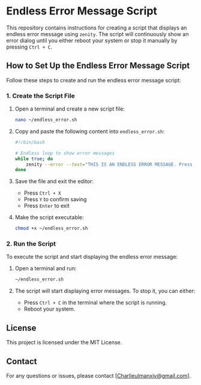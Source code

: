 # Endless Error Message Script

This repository contains instructions for creating a script that displays an endless error message using `zenity`. The script will continuously show an error dialog until you either reboot your system or stop it manually by pressing `Ctrl + C`.

## How to Set Up the Endless Error Message Script

Follow these steps to create and run the endless error message script:

### 1. Create the Script File

1. Open a terminal and create a new script file:

    ```bash
    nano ~/endless_error.sh
    ```

2. Copy and paste the following content into `endless_error.sh`:

    ```bash
    #!/bin/bash

    # Endless loop to show error messages
    while true; do
        zenity --error --text="THIS IS AN ENDLESS ERROR MESSAGE. Press Ctrl+C to stop or reboot your system."
    done
    ```

3. Save the file and exit the editor:
    - Press `Ctrl + X`
    - Press `Y` to confirm saving
    - Press `Enter` to exit

4. Make the script executable:

    ```bash
    chmod +x ~/endless_error.sh
    ```

### 2. Run the Script

To execute the script and start displaying the endless error message:

1. Open a terminal and run:

    ```bash
    ~/endless_error.sh
    ```

2. The script will start displaying error messages. To stop it, you can either:
    - Press `Ctrl + C` in the terminal where the script is running.
    - Reboot your system.

## License

This project is licensed under the MIT License.

## Contact

For any questions or issues, please contact [Charlieulmanxiv@gmail.com].

